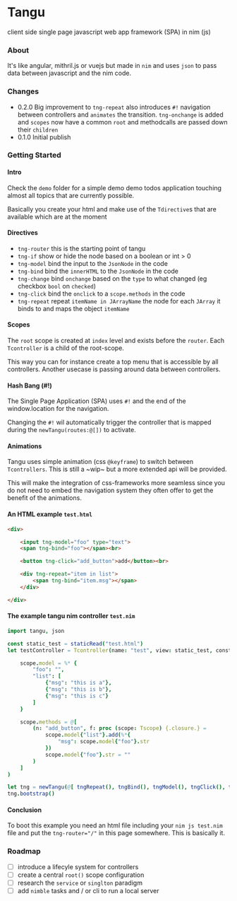 # Tangu

client side single page javascript web app framework (SPA) in nim (js)

### About

It's like angular, mithril.js or vuejs but made in `nim` and uses `json` to pass data between javascript and the nim code.

### Changes

  - 0.2.0 Big improvement to `tng-repeat` also introduces `#!` navigation between controllers and `animates` the transition. `tng-onchange` is added and `scopes` now have a common `root` and methodcalls are passed down their `children`
  - 0.1.0 Initial publish

### Getting Started

#### Intro
Check the `demo` folder for a simple demo demo todos application touching almost all topics that are currently possible.

Basically you create your html and make use of the `Tdirective`s that are available which are at the moment

#### Directives

  - `tng-router` this is the starting point of tangu 
  - `tng-if` show or hide the node based on a boolean or int > 0
  - `tng-model` bind the input to the `JsonNode` in the code
  - `tng-bind` bind the `innerHTML` to the `JsonNode` in the code
  - `tng-change` bind `onchange` based on the `type` to what changed (eg checkbox `bool` on `checked`)
  - `tng-click` bind the `onclick` to a `scope.methods` in the code
  - `tng-repeat` repeat `itemName in JArrayName` the node for each `JArray` it binds to and maps the object `itemName`

#### Scopes

The `root` scope is created at `index` level and exists before the `router`. Each `Tcontroller` is a child of the root-scope.

This way you can for instance create a top menu that is accessible by all controllers. Another usecase is passing around data between controllers.

#### Hash Bang (#!)

The Single Page Application (SPA) uses `#!` and the end of the window.location for the navigation.

Changing the `#!` wil automatically trigger the controller that is mapped during the `newTangu(routes:@[])` to activate.

#### Animations

Tangu uses simple animation (css `@keyframe`) to switch between `Tcontrollers`. This is still a ~wip~ but a more extended api will be provided.

This will make the integration of css-frameworks more seamless since you do not need to embed the navigation system they often offer to get the benefit of the animations.

#### An HTML example `test.html`

```html
<div>

    <input tng-model="foo" type="text">
    <span tng-bind="foo"></span><br>

    <button tng-click="add_button">add</button><br>

    <div tng-repeat="item in list">
        <span tng-bind="item.msg"></span>
    </div>

</div>
```

#### The example tangu nim controller `test.nim`

```nim
import tangu, json

const static_test = staticRead("test.html")
let testController = Tcontroller(name: "test", view: static_test, construct: proc(scope: Tscope) =

    scope.model = %* {
        "foo": "",
        "list": [
            {"msg": "this is a"},
            {"msg": "this is b"},
            {"msg": "this is c"}
        ]
    }

    scope.methods = @[
        (n: "add_button", f: proc (scope: Tscope) {.closure.} =
            scope.model{"list"}.add(%*{
                "msg": scope.model{"foo"}.str
            })
            scope.model{"foo"}.str = ""
        )
    ]
)

let tng = newTangu(@[ tngRepeat(), tngBind(), tngModel(), tngClick(), tngRouter()], @[testController], @[(path: "/", controller: "test")])
tng.bootstrap()
```

#### Conclusion

To boot this example you need an html file including your `nim js test.nim` file and put the `tng-router="/"` in this page somewhere.
This is basically it.

### Roadmap

- [ ] introduce a lifecyle system for controllers
- [ ] create a central `root()` scope configuration
- [ ] research the `service` or `singlton` paradigm 
- [ ] add `nimble` tasks and / or cli to run a local server
